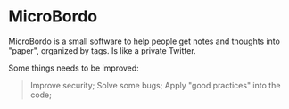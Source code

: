 # MicroBordo
MicroBordo is a small software to help people get notes and thoughts into "paper", organized by tags.
Is like a private Twitter.

Some things needs to be improved:
 > Improve security;
 > Solve some bugs;
 > Apply "good practices" into the code;
